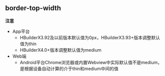 ## border-top-width


<!-- CSSJSON.border-top-width.description -->

<!-- CSSJSON.border-top-width.syntax -->

<!-- CSSJSON.border-top-width.values -->

<!-- CSSJSON.border-top-width.defaultValue -->

**注意**  
- App平台  
	+ HBuilderX3.92及以前版本默认值为0px，HBuilderX3.93+版本调整默认值为thin  
	+ HBuilderX4.0+版本调整默认值为medium  
- Web端  
	+ Android平台Chrome浏览器或内置Webview中实际默认值不是medium，是根据设备自动计算的介于thin和medium中间的值  

<!-- CSSJSON.border-top-width.unixTags -->

<!-- CSSJSON.border-top-width.compatibility -->

<!-- CSSJSON.border-top-width.reference -->
